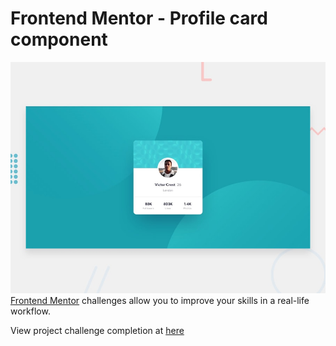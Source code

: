 # Frontend Mentor - Profile card component

![Design preview for the Profile card component coding challenge](./design/desktop-preview.jpg)
[Frontend Mentor](https://www.frontendmentor.io) challenges allow you to improve your skills in a real-life workflow.

View project challenge completion at [here](https://daaimah123.github.io/Profile_Card_Component/)